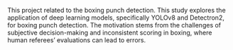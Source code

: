 This project related to the boxing punch detection. 
This study explores the application of deep learning models, specifically YOLOv8 and Detectron2, for boxing punch detection. 
The motivation stems from the challenges of subjective decision-making and inconsistent scoring in boxing, where human referees’ evaluations can lead to errors. 
